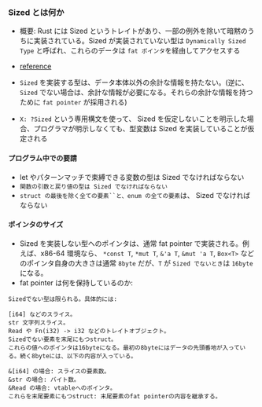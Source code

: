 ### Sized とは何か

- 概要: Rust には Sized というトレイトがあり、一部の例外を除いて暗黙のうちに実装されている。Sized が実装されていない型は `Dynamically Sized Type` と呼ばれ、これらのデータは `fat ポインタ`を経由してアクセスする
- [reference](https://qnighy.hatenablog.com/entry/2017/03/04/131311#:~:text=Sized%E3%81%AF%E6%A8%99%E6%BA%96%E3%83%A9%E3%82%A4%E3%83%96%E3%83%A9%E3%83%AA%E3%81%A7%E5%AE%9A%E7%BE%A9%E3%81%95%E3%82%8C%E3%81%A6%E3%81%84%E3%82%8B%E3%83%88%E3%83%AC%E3%82%A4%E3%83%88%E3%81%A7%E3%81%82%E3%82%8B%E3%80%82&text=Sized%E3%83%88%E3%83%AC%E3%82%A4%E3%83%88%E3%81%AF%E6%AC%A1%E3%81%AE2%E3%81%A4%E3%81%AE%E6%84%8F%E5%91%B3%E3%82%92%E3%82%82%E3%81%A4%E3%82%88%E3%81%86%E3%81%A0%E3%80%82&text=Sized%E3%81%AF%E5%AE%9F%E8%A3%85%E3%82%92%E6%8C%81%E3%81%9F,%E7%89%B9%E5%88%A5%E6%89%B1%E3%81%84%E3%81%95%E3%82%8C%E3%81%A6%E3%81%84%E3%82%8B%E3%80%82)

- `Sized` を実装する型は、データ本体以外の余計な情報を持たない。(逆に、`Sized` でない場合は、余計な情報が必要になる。それらの余計な情報を持つために `fat pointer` が採用される)
- `X: ?Sized` という専用構文を使って、 Sized を仮定しないことを明示した場合、プログラマが明示しなくても、型変数は Sized を実装していることが仮定される

#### プログラム中での要請

- let やパターンマッチで束縛できる変数の型は Sized でなければならない
- `関数の引数と戻り値の型は Sized でなければならない`
- ` struct の最後を除く全ての要素``と、enum の全ての要素 `は、 Sized でなければならない

#### ポインタのサイズ

- Sized を実装しない型へのポインタは、通常 fat pointer で実装される。例えば、x86-64 環境なら、 `*const T`, `*mut T`, `&'a T`, `&mut 'a T`, `Box<T>` などのポインタ自身の大きさは通常 `8byte` だが、`T` が `Sized でないとき`は `16byte` になる。
- fat pointer は何を保持しているのか:

```text
Sizedでない型は限られる。具体的には:

[i64] などのスライス。
str 文字列スライス。
Read や Fn(i32) -> i32 などのトレイトオブジェクト。
Sizedでない要素を末尾にもつstruct。
これらの値へのポインタは16byteになる。最初の8byteにはデータの先頭番地が入っている。続く8byteには、以下の内容が入っている。

&[i64] の場合: スライスの要素数。
&str の場合: バイト数。
&Read の場合: vtableへのポインタ。
これらを末尾要素にもつstruct: 末尾要素のfat pointerの内容を継承する。
```
